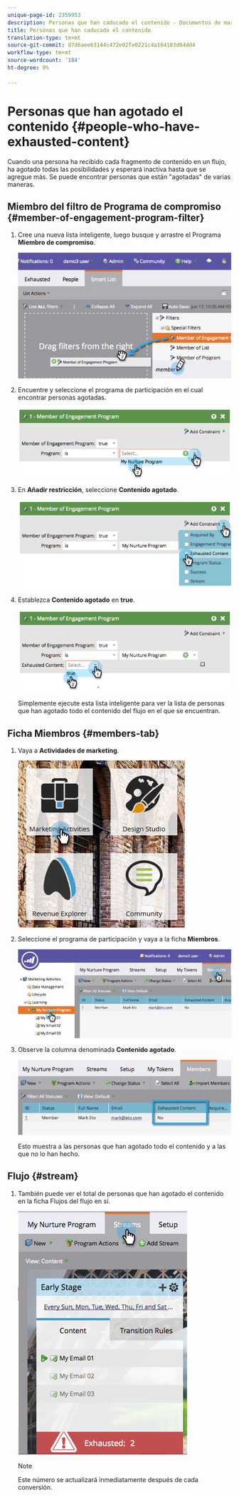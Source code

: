 ```yaml
---
unique-page-id: 2359953
description: Personas que han caducado el contenido - Documentos de marketing - Documentación del producto
title: Personas que han caducado el contenido
translation-type: tm+mt
source-git-commit: d7d6aee63144c472e02fe0221c4a164183d04dd4
workflow-type: tm+mt
source-wordcount: '184'
ht-degree: 0%

---
```



# Personas que han agotado el contenido {#people-who-have-exhausted-content}

Cuando una persona ha recibido cada fragmento de contenido en un flujo, ha agotado todas las posibilidades y esperará inactiva hasta que se agregue más. Se puede encontrar personas que están &quot;agotadas&quot; de varias maneras.

## Miembro del filtro de Programa de compromiso {#member-of-engagement-program-filter}

1. Cree una nueva lista inteligente, luego busque y arrastre el Programa **Miembro de compromiso**.

   ![](assets/image2014-9-15-18-20-0.png)

1. Encuentre y seleccione el programa de participación en el cual encontrar personas agotadas.

   ![](assets/image2014-9-15-18-3a20-3a11.png)

1. En **Añadir restricción**, seleccione **Contenido agotado**.

   ![](assets/image2014-9-15-18-3a20-3a17.png)

1. Establezca **Contenido agotado** en **true**.

   ![](assets/image2014-9-15-18-3a20-3a21.png)

   Simplemente ejecute esta lista inteligente para ver la lista de personas que han agotado todo el contenido del flujo en el que se encuentran.

## Ficha Miembros {#members-tab}

1. Vaya a **Actividades de marketing**.

   ![](assets/ma.png)

1. Seleccione el programa de participación y vaya a la ficha **Miembros**.

   ![](assets/memberstab.jpg)

1. Observe la columna denominada **Contenido agotado**.

   ![](assets/image2014-9-15-18-3a21-3a7.png)

   Esto muestra a las personas que han agotado todo el contenido y a las que no lo han hecho.

## Flujo {#stream}

1. También puede ver el total de personas que han agotado el contenido en la ficha Flujos del flujo en sí.

   ![](assets/image2014-9-15-18-3a21-3a38.png)

   >[!NOTE]
   >
   >Este número se actualizará inmediatamente después de cada conversión.

